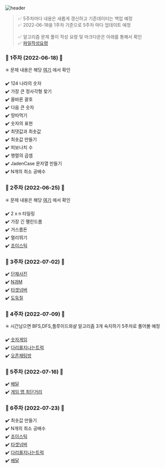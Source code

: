 ![header](https://capsule-render.vercel.app/api?type=waving&color=FEFEFE&height=250&section=header&text=Schedule&fontSize=90&animation=fadeIn&fontAlignY=38&desc=%20&descAlignY=62&descAlign=62)


> :white_check_mark: 5주차마다 내용은 새롭게 갱신하고 기존데이터는 백업 예정  </br>
> :white_check_mark: 2022-06-18을 1주차 기준으로 5주차 마다 업데이트 예정 </br> </br>
> :white_check_mark: 알고리즘 문제 풀이 작성 요령 및 마크다운은 아래를 통해서 확인 </br>
> :white_check_mark: [파일작성요령](https://github.com/PandoraBoxAlgorithm/-/blob/main/%ED%8C%8C%EC%9D%BC%EC%9E%91%EC%84%B1%EB%B2%95.md)


  ### 📢 1주차 (2022-06-18) 📢

 ✳️ 문제 내용은 해당 [여기](https://zerocho.com/category/Algorithm/post/5b7bf396b35bf5001b940dc5) 에서 확인 </br></br>
  ✔️ 124 나라의 숫자 </br> 
  ✔️ 가장 큰 정사각형 찾기 </br> 
  ✔️ 올바른 괄호  </br>
  ✔️ 다음 큰 숫자  </br>
  ✔️ 땅따먹기  </br>
  ✔️ 숫자의 표현 </br>
  ✔️ 최댓값과 최솟값  </br>
  ✔️ 최솟값 만들기  </br>
  ✔️ 피보나치 수  </br>
  ✔️ 행렬의 곱셈  </br>
  ✔️ JadenCase 문자열 만들기 </br> 
  ✔️ N개의 최소 공배수  </br>

  ### 📢 2주차 (2022-06-25) 📢

 ✳️ 문제 내용은 해당 [여기](https://www.zerocho.com/category/Algorithm/post/5b87ccc1553b47001bb08d2b) 에서 확인 </br></br>
  ✔️ 2 x n 타일링  </br> 
  ✔️ 가장 긴 팰린드롬  </br> 
  ✔️ 거스름돈   </br>
  ✔️ 멀리뛰기   </br>
  ✔️ [조이스틱](https://programmers.co.kr/learn/courses/30/lessons/42860) </br>
  
  ### 📢 3주차 (2022-07-02) 📢
  ✔️ [단체사진](https://programmers.co.kr/learn/courses/30/lessons/1835) </br>
  ✔️ [N과M](https://www.acmicpc.net/problem/15649) </br>
  ✔️ [타겟넘버](https://programmers.co.kr/learn/courses/30/lessons/43165) </br>
  ✔️ [도둑질](https://programmers.co.kr/learn/courses/30/lessons/42897) </br>

  ### 📢 4주차 (2022-07-09) 📢 
  
 ✳️ 시간남으면 BFS,DFS,플루이드와샬 알고리즘 3개 숙지하기 5주차로 풀어볼 예정 </br></br>
  ✔️ [숫자게임](https://school.programmers.co.kr/learn/courses/30/lessons/12987)    </br>
  ✔️ [다리를지나는트럭](https://school.programmers.co.kr/learn/courses/30/lessons/42583)    </br>
  ✔️ [오픈채팅방](https://school.programmers.co.kr/learn/courses/30/lessons/42888)    </br>
  
  ### 📢 5주차 (2022-07-16) 📢
  ✔️ [배달](https://school.programmers.co.kr/learn/courses/30/lessons/12978)    </br>
  ✔️ [게임 맵 최단거리](https://school.programmers.co.kr/learn/courses/30/lessons/1844)    </br>
  
  ### 📢 6주차 (2022-07-23) 📢
  ✔️ 최솟값 만들기  </br>
  ✔️ N개의 최소 공배수  </br>
  ✔️ [조이스틱](https://programmers.co.kr/learn/courses/30/lessons/42860) </br>
  ✔️ [타겟넘버](https://programmers.co.kr/learn/courses/30/lessons/43165) </br>
  ✔️ [다리를지나는트럭](https://school.programmers.co.kr/learn/courses/30/lessons/42583)    </br>
  ✔️ [배달](https://school.programmers.co.kr/learn/courses/30/lessons/12978)    </br>
